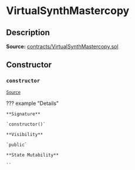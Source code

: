 # VirtualSynthMastercopy

## Description

**Source:** [contracts/VirtualSynthMastercopy.sol](https://github.com/Synthetixio/synthetix/tree/v2.101.3/contracts/VirtualSynthMastercopy.sol)

## Constructor

### `constructor`

<sub>[Source](https://github.com/Synthetixio/synthetix/tree/v2.101.3/contracts/VirtualSynthMastercopy.sol#L9)</sub>

??? example "Details"

    **Signature**

    `constructor()`

    **Visibility**

    `public`

    **State Mutability**

    ``
